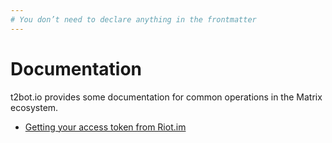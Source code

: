 ```yaml
---
# You don’t need to declare anything in the frontmatter
---
```


# Documentation

t2bot.io provides some documentation for common operations in the Matrix ecosystem.

* [Getting your access token from Riot.im](/docs/access_tokens)
